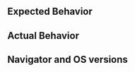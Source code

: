 <!-- Attach a screenshot where applicable -->
## Expected Behavior

## Actual Behavior

## Navigator and OS versions

